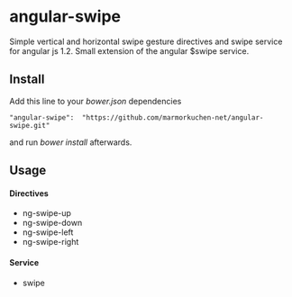 angular-swipe
=============

Simple vertical and horizontal swipe gesture directives and swipe service for angular js 1.2. Small extension of the angular $swipe service.

## Install

Add this line to your *bower.json* dependencies

    "angular-swipe":  "https://github.com/marmorkuchen-net/angular-swipe.git"
    
and run *bower install* afterwards.

## Usage

#### Directives

* ng-swipe-up
* ng-swipe-down
* ng-swipe-left
* ng-swipe-right

#### Service

* swipe
